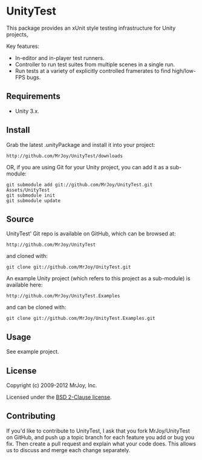 # UnityTest

This package provides an xUnit style testing infrastructure for Unity projects,

Key features:

* In-editor and in-player test runners.
* Controller to run test suites from multiple scenes in a single run.
* Run tests at a variety of explicitly controlled framerates to find
  high/low-FPS bugs.


## Requirements

* Unity 3.x.


## Install

Grab the latest .unityPackage and install it into your project:

    http://github.com/MrJoy/UnityTest/downloads

OR, if you are using Git for your Unity project, you can add it as a sub-module:

    git submodule add git://github.com/MrJoy/UnityTest.git Assets/UnityTest
    git submodule init
    git submodule update


## Source

UnityTest' Git repo is available on GitHub, which can be browsed at:

    http://github.com/MrJoy/UnityTest

and cloned with:

    git clone git://github.com/MrJoy/UnityTest.git


An example Unity project (which refers to this project as a sub-module) is
available here:

    http://github.com/MrJoy/UnityTest.Examples

and can be cloned with:

    git clone git://github.com/MrJoy/UnityTest.Examples.git


## Usage

See example project.


## License

Copyright (c) 2009-2012 MrJoy, Inc.

Licensed under the [BSD 2-Clause license](http://opensource.org/licenses/bsd-license.php).


## Contributing

If you'd like to contribute to UnityTest, I ask that you fork
MrJoy/UnityTest on GitHub, and push up a topic branch for each feature
you add or bug you fix.  Then create a pull request and explain what your code
does. This allows us to discuss and merge each change separately.
